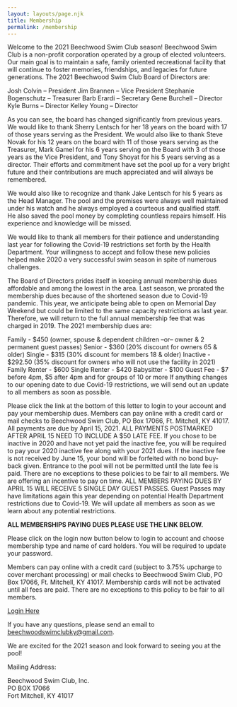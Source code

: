 ```yaml
---
layout: layouts/page.njk
title: Membership
permalink: /membership
---
```

Welcome to the 2021 Beechwood Swim Club season!  Beechwood Swim Club is a non-profit corporation operated by a group of elected volunteers.  Our main goal is to maintain a safe, family oriented recreational facility that will continue to foster memories, friendships, and legacies for future generations.  The 2021 Beechwood Swim Club Board of Directors are:

Josh Colvin – President
Jim Brannen – Vice President
Stephanie Bogenschutz – Treasurer
Barb Erardi – Secretary
Gene Burchell – Director
Kyle Burns – Director
Kelley Young – Director

As you can see, the board has changed significantly from previous years.  We would like to thank Sherry Lentsch for her 18 years on the board with 17 of those years serving as the President.  We would also like to thank Steve Novak for his 12 years on the board with 11 of those years serving as the Treasurer, Mark Gamel for his 6 years serving on the Board with 3 of those years as the Vice President, and Tony Shoyat for his 5 years serving as a director.  Their efforts and commitment have set the pool up for a very bright future and their contributions are much appreciated and will always be remembered.

We would also like to recognize and thank Jake Lentsch for his 5 years as the Head Manager.  The pool and the premises were always well maintained under his watch and he always employed a courteous and qualified staff.  He also saved the pool money by completing countless repairs himself.  His experience and knowledge will be missed.

We would like to thank all members for their patience and understanding last year for following the Covid-19 restrictions set forth by the Health Department.  Your willingness to accept and follow these new policies helped make 2020 a very successful swim season in spite of numerous challenges.

The Board of Directors prides itself in keeping annual membership dues affordable and among the lowest in the area.  Last season, we prorated the membership dues because of the shortened season due to Covid-19 pandemic.  This year, we anticipate being able to open on Memorial Day Weekend but could be limited to the same capacity restrictions as last year.  Therefore, we will return to the full annual membership fee that was charged in 2019.  The 2021 membership dues are:

Family - $450 (owner, spouse & dependent children –or– owner & 2 permanent guest passes)
Senior - $360 (20% discount for owners 65 & older)
Single - $315 (30% discount for members 18 & older)
Inactive - $292.50 (35% discount for owners who will not use the facility in 2021)
Family Renter - $600
Single Renter - $420
Babysitter - $100
Guest Fee - $7 before 4pm, $5 after 4pm and for groups of 10 or more
If anything changes to our opening date to due Covid-19 restrictions, we will send out an update to all members as soon as possible.

Please click the link at the bottom of this letter to login to your account and pay your membership dues.  Members can pay online with a credit card or mail checks to Beechwood Swim Club, PO Box 17066, Ft. Mitchell, KY 41017.  All payments are due by April 15, 2021.  ALL PAYMENTS POSTMARKED AFTER APRIL 15 NEED TO INCLUDE A $50 LATE FEE.  If you chose to be inactive in 2020 and have not yet paid the inactive fee, you will be required to pay your 2020 inactive fee along with your 2021 dues.  If the inactive fee is not received by June 15, your bond will be forfeited with no bond buy-back given.  Entrance to the pool will not be permitted until the late fee is paid.  There are no exceptions to these policies to be fair to all members.  We are offering an incentive to pay on time.  ALL MEMBERS PAYING DUES BY APRIL 15 WILL RECEIVE 5 SINGLE DAY GUEST PASSES.  Guest Passes may have limitations again this year depending on potential Health Department restrictions due to Covid-19.  We will update all members as soon as we learn about any potential restrictions.

**ALL MEMBERSHIPS PAYING DUES PLEASE USE THE LINK BELOW.**

Please click on the login now button below to login to account and choose membership type and name of card holders. You will be required to update your password.

Members can pay online with a credit card (subject to 3.75% upcharge to cover merchant processing) or mail checks to Beechwood Swim Club, PO Box 17066, Ft. Mitchell, KY 41017. Membership cards will not be activated until all fees are paid. There are no exceptions to this policy to be fair to all members.

<a class="button" href="https://www.esoftplanner.com/v3/planner/login.php?access=0dG81LSVxNmo65bGwm5zuJqFpA==">Login Here</a>

If you have any questions, please send an email to [beechwoodswimclubky@gmail.com](emailto:beechwoodswimclubky@gmail.com).

We are excited for the 2021 season and look forward to seeing you at the pool!

Mailing Address:

Beechwood Swim Club, Inc.\
PO BOX 17066\
Fort Mitchell, KY 41017